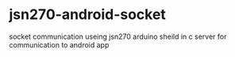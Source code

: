 # jsn270-android-socket
socket communication useing jsn270 arduino sheild in c server for communication to android app
